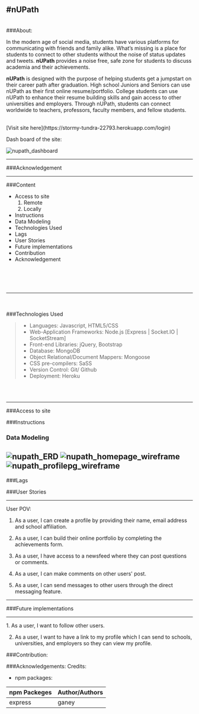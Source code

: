 #nUPath
---
<br>
###About:

In the modern age of social media, students have various platforms for communicating with friends and family alike.  What’s missing is a place for students to connect to other students without the noise of status updates and tweets.  **nUPath** provides a noise free, safe zone for students to discuss academia and their achievements.   

**nUPath** is designed with the purpose of helping students get a jumpstart on their career path after graduation.  High school Juniors and Seniors can use nUPath as their first online resume/portfolio.  College students can use nUPath to enhance their resume building skills and gain access to other universities and employers.  Through nUPath, students can connect worldwide to teachers, professors, faculty members, and fellow students.  

<br>
[Visit site here](https://stormy-tundra-22793.herokuapp.com/login)

Dash board of the site:

![nupath_dashboard](nupath_dashboard.png)


---

###Acknowledgement

---

###Content
*	Access to site
	1. Remote
	2. Locally
* Instructions
* Data Modeling
* Technologies Used
* Lags
* User Stories
* Future implementations
* Contribution
* Acknowledgement
<br><br><br><br><br>


---
<br><br>
###Technologies Used
>* Languages: Javascript, HTML5/CSS
>* Web-Application Frameworks: Node.js [Express | Socket.IO | SocketStream]
>* Front-end Libraries: jQuery, Bootstrap
>* Database: MongoDB
>* Object Relational/Document Mappers: Mongoose
>* CSS pre-compilers: SaSS
>* Version Control: Git/ Github
>* Deployment: Heroku

<br><br>

---

###Access to site



###Instructions



### Data Modeling

![nupath_ERD](nupath_ERD.jpg)
![nupath_homepage_wireframe](nupath_homepage_wireframe.png)
![nupath_profilepg_wireframe](nupath_profilepg_wireframe.png)
---

###Lags




###User Stories
<hr>
User POV:

1. As a user, I can create a profile by providing their name, email address and school affiliation.

2. As a user, I can build their online portfolio by completing the achievements form.

3. As a user, I have access to a newsfeed where they can post questions or comments.

4. As a user, I can make comments on other users' post.

5. As a user, I can send messages to other users through the direct messaging feature.


---

###Future implementations
<hr>
1. As a user, I want to follow other users.

2. As a user, I want to have a link to my profile which I can send to schools, universities, and employers so they can view my profile.


###Contribution:



###Acknowledgements:
Credits:<br>

* npm packages:

npm Packeges| Author/Authors
--------------|------
express | ganey
